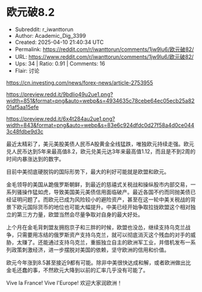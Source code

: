 # 欧元破8.2

- Subreddit: r_iwanttorun
- Author: Academic_Dig_3399
- Created: 2025-04-10 21:40:34 UTC
- Permalink: https://reddit.com/r/iwanttorun/comments/1jw9lu6/欧元破82/
- URL: https://www.reddit.com/r/iwanttorun/comments/1jw9lu6/欧元破82/
- Ups: 34 | Ratio: 0.91 | Comments: 16
- Flair: 讨论


<https://cn.investing.com/news/forex-news/article-2753955>

<https://preview.redd.it/9bdlio49u2ue1.png?width=851&format=png&auto=webp&s=4934635c78cebe64ec05ecb25a8201af5aa15efe>

<https://preview.redd.it/6x4t284au2ue1.png?width=843&format=png&auto=webp&s=83e6c924dfdc0d27f58a4d0ce0443c48fdbe9d3c>

最近太精彩了，美元美股美债人民币A股黄金全线猛跌，唯独欧元持续走强。欧元兑人民币达到5年来最高值8.2，欧元兑美元达3年来最高值1.12，而且是不到2周的时间内暴涨达到的数字。

目前中美彻底硬脱钩的国际形势下，最大的利好可能就是欧盟和欧元。

金毛领导的美国从跪俄罗斯朝鲜，到最近的慈禧式关税战和操纵股市内部交易，一系列骚操作猛如虎，导致美国美元美债信用面临破产。最近各国不约而同抛美债已经证明问题了。而欧元已成为风险较小的避险资产，甚至在这一轮中美关税战的背景下欧元国际货币的地位也可能大幅提升。中美已经开始争取拉拢欧盟这个相对独立的第三方力量，欧盟当然会尽量争取对自身的最大好处。

上个月在金毛背刺盟友拥抱京子和三胖的时候，欧盟也没怂，继续支持乌克兰战争，只需要用冻结的俄罗斯资产支持乌克兰，就可以彻底消灭这个残血的对手的威胁，太赚了。还能通过支持乌克兰，重振独立自主的欧洲军工业，并借机发布一系列政策刺激经济，进一步摆脱对美国的依赖，坚守欧洲的信用和价值。

欧元今年涨到8.5甚至接近9都有可能。除非中美很快达成和解，或者欧洲做出比金毛还蠢的事，不然欧元大降到以前的汇率几乎没有可能了。

Vive la France! Vive l'Europe! 欢迎大家润欧洲！

